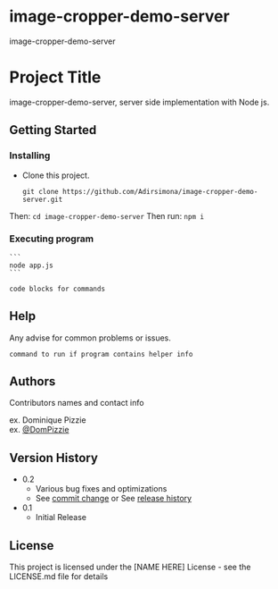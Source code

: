 # image-cropper-demo-server
image-cropper-demo-server

# Project Title
image-cropper-demo-server, server side implementation with Node js.


## Getting Started

### Installing

* Clone this project.
    ```
    git clone https://github.com/Adirsimona/image-cropper-demo-server.git
    ```
Then:
    ```
    cd image-cropper-demo-server
    ```
Then run:
    ```
    npm i
    ```

### Executing program

    ```
    node app.js
    ```
```
code blocks for commands
```

## Help

Any advise for common problems or issues.
```
command to run if program contains helper info
```

## Authors

Contributors names and contact info

ex. Dominique Pizzie  
ex. [@DomPizzie](https://twitter.com/dompizzie)

## Version History

* 0.2
    * Various bug fixes and optimizations
    * See [commit change]() or See [release history]()
* 0.1
    * Initial Release

## License

This project is licensed under the [NAME HERE] License - see the LICENSE.md file for details
